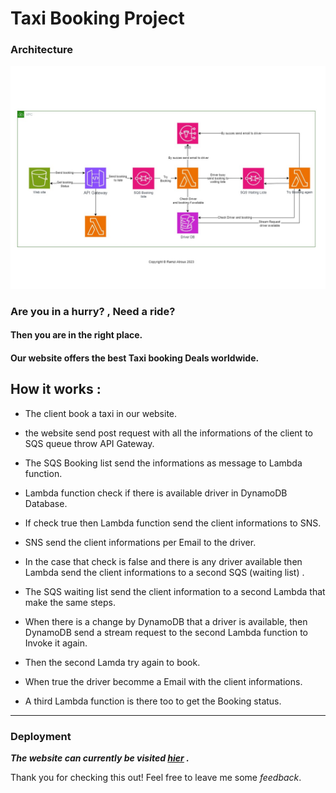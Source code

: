# Taxi Booking Project

### Architecture

![](./assets/Taxi_booking_Diagram.jpg)

### Are you in a hurry? , Need a ride?

#### Then you are in the right place.

#### Our website offers the best Taxi booking Deals worldwide.

## How it works :

- The client book a taxi in our website.

- the website send post request with all the informations of the client to SQS queue throw API Gateway.

- The SQS Booking list send the informations as message to Lambda function.

- Lambda function check if there is available driver in DynamoDB Database.

- If check true then Lambda function send the client informations to SNS.

- SNS send the client informations per Email to the driver.

- In the case that check is false and there is any driver available then Lambda send the client informations to a second SQS (waiting list) .

- The SQS waiting list send the client information to a second Lambda that make the same steps.

- When there is a change by DynamoDB that a driver is available, then DynamoDB send a stream request to the second Lambda function to Invoke it again.

- Then the second Lamda try again to book.

- When true the driver becomme a Email with the client informations.

- A third Lambda function is there too to get the Booking status.

---

### Deployment

 ***The website can currently be visited [hier](https://booking.atrous.de) .***

Thank you for checking this out!
Feel free to leave me some *feedback*.